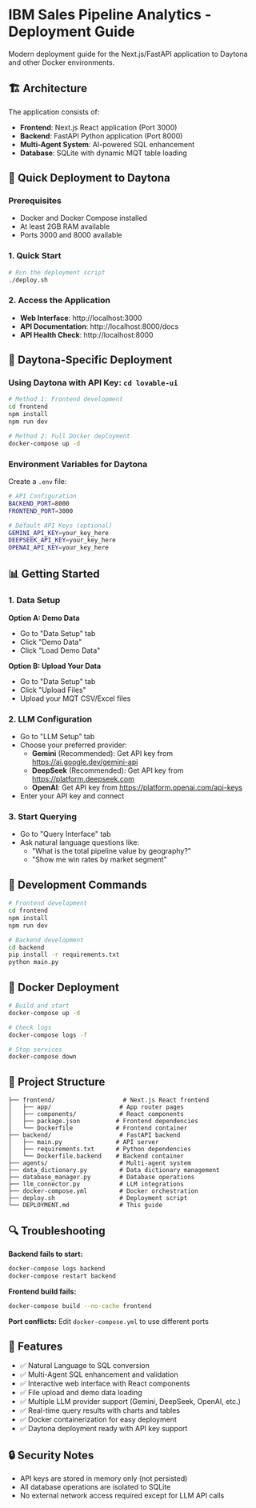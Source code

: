 # IBM Sales Pipeline Analytics - Deployment Guide

Modern deployment guide for the Next.js/FastAPI application to Daytona and other Docker environments.

## 🏗️ Architecture

The application consists of:
- **Frontend**: Next.js React application (Port 3000)
- **Backend**: FastAPI Python application (Port 8000)
- **Multi-Agent System**: AI-powered SQL enhancement
- **Database**: SQLite with dynamic MQT table loading

## 🚀 Quick Deployment to Daytona

### Prerequisites
- Docker and Docker Compose installed
- At least 2GB RAM available
- Ports 3000 and 8000 available

### 1. Quick Start

```bash
# Run the deployment script
./deploy.sh
```

### 2. Access the Application

- **Web Interface**: http://localhost:3000
- **API Documentation**: http://localhost:8000/docs
- **API Health Check**: http://localhost:8000

## 🎯 Daytona-Specific Deployment

### Using Daytona with API Key: `cd lovable-ui`

```bash
# Method 1: Frontend development
cd frontend
npm install
npm run dev

# Method 2: Full Docker deployment
docker-compose up -d
```

### Environment Variables for Daytona

Create a `.env` file:
```bash
# API Configuration
BACKEND_PORT=8000
FRONTEND_PORT=3000

# Default API Keys (optional)
GEMINI_API_KEY=your_key_here
DEEPSEEK_API_KEY=your_key_here
OPENAI_API_KEY=your_key_here
```

## 📊 Getting Started

### 1. Data Setup
**Option A: Demo Data**
- Go to "Data Setup" tab
- Click "Demo Data" 
- Click "Load Demo Data"

**Option B: Upload Your Data**
- Go to "Data Setup" tab
- Click "Upload Files"
- Upload your MQT CSV/Excel files

### 2. LLM Configuration
- Go to "LLM Setup" tab
- Choose your preferred provider:
  - **Gemini** (Recommended): Get API key from https://ai.google.dev/gemini-api
  - **DeepSeek** (Recommended): Get API key from https://platform.deepseek.com
  - **OpenAI**: Get API key from https://platform.openai.com/api-keys
- Enter your API key and connect

### 3. Start Querying
- Go to "Query Interface" tab
- Ask natural language questions like:
  - "What is the total pipeline value by geography?"
  - "Show me win rates by market segment"

## 🔧 Development Commands

```bash
# Frontend development
cd frontend
npm install
npm run dev

# Backend development  
cd backend
pip install -r requirements.txt
python main.py
```

## 🐳 Docker Deployment

```bash
# Build and start
docker-compose up -d

# Check logs
docker-compose logs -f

# Stop services
docker-compose down
```

## 📁 Project Structure
```
├── frontend/                   # Next.js React frontend
│   ├── app/                   # App router pages
│   ├── components/            # React components
│   ├── package.json          # Frontend dependencies
│   └── Dockerfile            # Frontend container
├── backend/                   # FastAPI backend
│   ├── main.py               # API server
│   ├── requirements.txt      # Python dependencies
│   └── Dockerfile.backend    # Backend container
├── agents/                    # Multi-agent system
├── data_dictionary.py         # Data dictionary management
├── database_manager.py        # Database operations
├── llm_connector.py           # LLM integrations
├── docker-compose.yml         # Docker orchestration
├── deploy.sh                  # Deployment script
└── DEPLOYMENT.md              # This guide
```

## 🔍 Troubleshooting

**Backend fails to start:**
```bash
docker-compose logs backend
docker-compose restart backend
```

**Frontend build fails:**
```bash
docker-compose build --no-cache frontend
```

**Port conflicts:**
Edit `docker-compose.yml` to use different ports

## 📝 Features

- ✅ Natural Language to SQL conversion
- ✅ Multi-Agent SQL enhancement and validation
- ✅ Interactive web interface with React components
- ✅ File upload and demo data loading
- ✅ Multiple LLM provider support (Gemini, DeepSeek, OpenAI, etc.)
- ✅ Real-time query results with charts and tables
- ✅ Docker containerization for easy deployment
- ✅ Daytona deployment ready with API key support

## 🔒 Security Notes

- API keys are stored in memory only (not persisted)
- All database operations are isolated to SQLite
- No external network access required except for LLM API calls